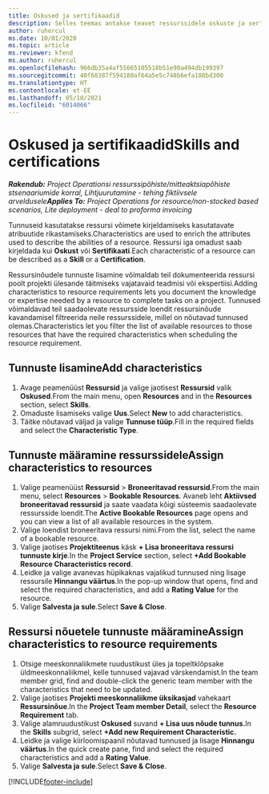 ```yaml
---
title: Oskused ja sertifikaadid
description: Selles teemas antakse teavet ressurssidele oskuste ja sertifikaatide omaduste lisamise kohta.
author: ruhercul
ms.date: 10/01/2020
ms.topic: article
ms.reviewer: kfend
ms.author: ruhercul
ms.openlocfilehash: 966db35a4af55665105518b51e90a494db199397
ms.sourcegitcommit: 40f68387f594180af64a5e5c748b6efa188bd300
ms.translationtype: HT
ms.contentlocale: et-EE
ms.lasthandoff: 05/10/2021
ms.locfileid: "6014066"
---
```

# <a name="skills-and-certifications"></a><span data-ttu-id="9fe7f-103">Oskused ja sertifikaadid</span><span class="sxs-lookup"><span data-stu-id="9fe7f-103">Skills and certifications</span></span>
<span data-ttu-id="9fe7f-104">_**Rakendub:** Project Operationsi ressurssipõhiste/mitteaktsiapõhiste stsenaariumide korral,  Lihtjuurutamine - tehing fiktiivsele arveldusele_</span><span class="sxs-lookup"><span data-stu-id="9fe7f-104">_**Applies To:** Project Operations for resource/non-stocked based scenarios, Lite deployment - deal to proforma invoicing_</span></span>

<span data-ttu-id="9fe7f-105">Tunnuseid kasutatakse ressursi võimete kirjeldamiseks kasutatavate atribuutide rikastamiseks.</span><span class="sxs-lookup"><span data-stu-id="9fe7f-105">Characteristics are used to enrich the attributes used to describe the abilities of a resource.</span></span> <span data-ttu-id="9fe7f-106">Ressursi iga omadust saab kirjeldada kui **Oskust** või **Sertifikaati**.</span><span class="sxs-lookup"><span data-stu-id="9fe7f-106">Each characteristic of a resource can be described as a **Skill** or a **Certification**.</span></span>

<span data-ttu-id="9fe7f-107">Ressursinõudele tunnuste lisamine võimaldab teil dokumenteerida ressursi poolt projekti ülesande täitmiseks vajatavaid teadmisi või ekspertiisi.</span><span class="sxs-lookup"><span data-stu-id="9fe7f-107">Adding characteristics to resource requirements lets you document the knowledge or expertise needed by a resource to complete tasks on a project.</span></span> <span data-ttu-id="9fe7f-108">Tunnused võimaldavad teil saadaolevate ressursside loendit ressursinõude kavandamisel filtreerida neile ressurssidele, millel on nõutavad tunnused olemas.</span><span class="sxs-lookup"><span data-stu-id="9fe7f-108">Characteristics let you filter the list of available resources to those resources that have the required characteristics when scheduling the resource requirement.</span></span>

## <a name="add-characteristics"></a><span data-ttu-id="9fe7f-109">Tunnuste lisamine</span><span class="sxs-lookup"><span data-stu-id="9fe7f-109">Add characteristics</span></span>

1. <span data-ttu-id="9fe7f-110">Avage peamenüüst **Ressursid** ja valige jaotisest **Ressursid** valik **Oskused**.</span><span class="sxs-lookup"><span data-stu-id="9fe7f-110">From the main menu, open **Resources** and in the **Resources** section, select **Skills**.</span></span>
2. <span data-ttu-id="9fe7f-111">Omaduste lisamiseks valige **Uus**.</span><span class="sxs-lookup"><span data-stu-id="9fe7f-111">Select **New** to add characteristics.</span></span>
3. <span data-ttu-id="9fe7f-112">Täitke nõutavad väljad ja valige **Tunnuse tüüp**.</span><span class="sxs-lookup"><span data-stu-id="9fe7f-112">Fill in the required fields and select the **Characteristic Type**.</span></span>

## <a name="assign-characteristics-to-resources"></a><span data-ttu-id="9fe7f-113">Tunnuste määramine ressurssidele</span><span class="sxs-lookup"><span data-stu-id="9fe7f-113">Assign characteristics to resources</span></span>

1. <span data-ttu-id="9fe7f-114">Valige peamenüüst **Ressursid** > **Broneeritavad ressursid**.</span><span class="sxs-lookup"><span data-stu-id="9fe7f-114">From the main menu, select **Resources** > **Bookable Resources**.</span></span> <span data-ttu-id="9fe7f-115">Avaneb leht **Aktiivsed broneeritavad ressursid** ja saate vaadata kõigi süsteemis saadaolevate ressursside loendit.</span><span class="sxs-lookup"><span data-stu-id="9fe7f-115">The **Active Bookable Resources** page opens and you can view a list of all available resources in the system.</span></span>
2. <span data-ttu-id="9fe7f-116">Valige loendist broneeritava ressursi nimi.</span><span class="sxs-lookup"><span data-stu-id="9fe7f-116">From the list, select the name of a bookable resource.</span></span>
3. <span data-ttu-id="9fe7f-117">Valige jaotises **Projektiteenus** käsk **+ Lisa broneeritava ressursi tunnuste kirje**.</span><span class="sxs-lookup"><span data-stu-id="9fe7f-117">In the **Project Service** section, select **+Add Bookable Resource Characteristics record**.</span></span>
4. <span data-ttu-id="9fe7f-118">Leidke ja valige avanevas hüpikaknas vajalikud tunnused ning lisage ressursile **Hinnangu väärtus**.</span><span class="sxs-lookup"><span data-stu-id="9fe7f-118">In the pop-up window that opens, find and select the required characteristics, and add a **Rating Value** for the resource.</span></span>
5. <span data-ttu-id="9fe7f-119">Valige **Salvesta ja sule**.</span><span class="sxs-lookup"><span data-stu-id="9fe7f-119">Select **Save & Close**.</span></span>

## <a name="assign-characteristics-to-resource-requirements"></a><span data-ttu-id="9fe7f-120">Ressursi nõuetele tunnuste määramine</span><span class="sxs-lookup"><span data-stu-id="9fe7f-120">Assign characteristics to resource requirements</span></span>

1. <span data-ttu-id="9fe7f-121">Otsige meeskonnaliikmete ruudustikust üles ja topeltklõpsake üldmeeskonnaliikmel, kelle tunnused vajavad värskendamist.</span><span class="sxs-lookup"><span data-stu-id="9fe7f-121">In the team member grid, find and double-click the generic team member with the characteristics that need to be updated.</span></span>
2. <span data-ttu-id="9fe7f-122">Valige jaotises **Projekti meeskonnaliikme üksikasjad** vahekaart **Ressursinõue**.</span><span class="sxs-lookup"><span data-stu-id="9fe7f-122">In the **Project Team member Detail**, select the **Resource Requirement** tab.</span></span>
3. <span data-ttu-id="9fe7f-123">Valige alamruudustikust **Oskused** suvand **+ Lisa uus nõude tunnus.**</span><span class="sxs-lookup"><span data-stu-id="9fe7f-123">In the **Skills** subgrid, select **+Add new Requirement Characteristic.**</span></span>
4. <span data-ttu-id="9fe7f-124">Leidke ja valige kiirloomispaanil nõutavad tunnused ja lisage **Hinnangu väärtus**.</span><span class="sxs-lookup"><span data-stu-id="9fe7f-124">In the quick create pane, find and select the required characteristics and add a **Rating Value**.</span></span>
5. <span data-ttu-id="9fe7f-125">Valige **Salvesta ja sule**.</span><span class="sxs-lookup"><span data-stu-id="9fe7f-125">Select **Save & Close**.</span></span>

[!INCLUDE[footer-include](../includes/footer-banner.md)]